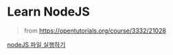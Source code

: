 # Learn NodeJS
> from https://opentutorials.org/course/3332/21028

[nodeJS 파일 실행하기](./dir/first-server/first-server.md)